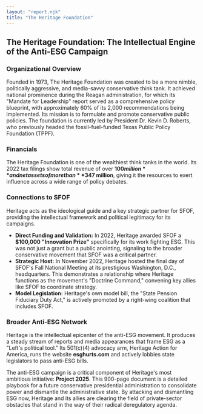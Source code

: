 ```yaml
---
layout: "report.njk"
title: "The Heritage Foundation"
---
```


## The Heritage Foundation: The Intellectual Engine of the Anti-ESG Campaign

### Organizational Overview

Founded in 1973, The Heritage Foundation was created to be a more nimble, politically aggressive, and media-savvy conservative think tank. It achieved national prominence during the Reagan administration, for which its "Mandate for Leadership" report served as a comprehensive policy blueprint, with approximately 60% of its 2,000 recommendations being implemented. Its mission is to formulate and promote conservative public policies. The foundation is currently led by President Dr. Kevin D. Roberts, who previously headed the fossil-fuel-funded Texas Public Policy Foundation (TPPF).

### Financials

The Heritage Foundation is one of the wealthiest think tanks in the world. Its 2022 tax filings show total revenue of over **$100 million** and net assets of more than **$347 million**, giving it the resources to exert influence across a wide range of policy debates.

### Connections to SFOF

Heritage acts as the ideological guide and a key strategic partner for SFOF, providing the intellectual framework and political legitimacy for its campaigns.

* **Direct Funding and Validation:** In 2022, Heritage awarded SFOF a **$100,000 "Innovation Prize"** specifically for its work fighting ESG. This was not just a grant but a public anointing, signaling to the broader conservative movement that SFOF was a critical partner.
* **Strategic Host:** In November 2022, Heritage hosted the final day of SFOF's Fall National Meeting at its prestigious Washington, D.C., headquarters. This demonstrates a relationship where Heritage functions as the movement's "Doctrine Command," convening key allies like SFOF to coordinate strategy.
* **Model Legislation:** Heritage's own model bill, the "State Pension Fiduciary Duty Act," is actively promoted by a right-wing coalition that includes SFOF.

### Broader Anti-ESG Network

Heritage is the intellectual epicenter of the anti-ESG movement. It produces a steady stream of reports and media appearances that frame ESG as a "Left's political tool." Its 501(c)(4) advocacy arm, Heritage Action for America, runs the website **esghurts.com** and actively lobbies state legislators to pass anti-ESG bills.

The anti-ESG campaign is a critical component of Heritage's most ambitious initiative: **Project 2025**. This 900-page document is a detailed playbook for a future conservative presidential administration to consolidate power and dismantle the administrative state. By attacking and dismantling ESG now, Heritage and its allies are clearing the field of private-sector obstacles that stand in the way of their radical deregulatory agenda.
